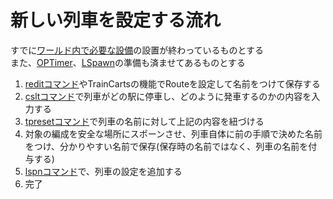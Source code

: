 # 新しい列車を設定する流れ
すでに[ワールド内で必要な設備](SettingInWorld.md)の設置が終わっているものとする  
また、[OPTimer](OPTimer.md)、[LSpawn](LSpawn.md)の準備も済ませてあるものとする
1. [reditコマンド](commands/redit.md)やTrainCartsの機能でRouteを設定して名前をつけて保存する
2. [csltコマンド](commands/cslt.md)で列車がどの駅に停車し、どのように発車するのかの内容を入力する
3. [tpresetコマンド](commands/tpreset.md)で列車の名前に対して上記の内容を紐づける
4. 対象の編成を安全な場所にスポーンさせ、列車自体に前の手順で決めた名前をつけ、分かりやすい名前で保存(保存時の名前ではなく、列車の名前を付与する)
5. [lspnコマンド](commands/lspn.md)で、列車の設定を追加する
6. 完了